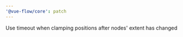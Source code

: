 ```yaml
---
'@vue-flow/core': patch
---
```


Use timeout when clamping positions after nodes' extent has changed

